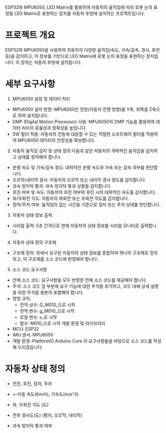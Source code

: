 
ESP32와 MPU6050, LED Matrix를 활용하여 
자동차의 움직임에 따라 
로봇 눈의 표정을 LED Matrix로 표현하는 장치를 
자동차 후방에 설치하는 프로젝트입니다.

# 프로젝트 개요
ESP32와 MPU6050을 사용하여 
자동차의 다양한 움직임(속도, 가속/감속, 경사, 회전 등)을 감지하고, 
이 정보를 기반으로 LED Matrix에 
로봇 눈의 표정을 표현하는 장치입니다. 
이 장치는 자동차 후방에 설치됩니다.

# 세부 요구사항
1. MPU6050 설정 및 데이터 처리
 * MPU6050 설치 방향: MPU6050은 전방(자동차 진행 방향)을 Y축, 위쪽을 Z축으로 하여 설치됩니다.
 * DMP (Digital Motion Processor) 사용: MPU6050의 DMP 기능을 활용하여 데이터 처리의 효율성과 정확성을 높입니다.
 * SW 필터 적용: 자동차의 진동에 대응할 수 있는 적절한 소프트웨어 필터를 적용하여 MPU6050 데이터의 안정성을 확보합니다.
2. 자동차 움직임 감지 및 상태 정의
다음과 같은 자동차의 개략적인 움직임을 감지하고 상태를 정의해야 합니다.
 * 운행 속도 및 가속/감속 정도: 대략적인 운행 속도와 가속 또는 감속 여부를 판단합니다.
 * 오르막/내리막 경사: 자동차의 오르막 또는 내리막 경사 정도를 감지합니다.
 * 과속 방지턱 통과: 과속 방지턱 통과 상황을 감지합니다.
 * 후진 여부 및 속도: 자동차의 후진 여부와 후진 시의 대략적인 속도를 감지합니다.
 * 좌/우회전 각도: 자동차의 좌회전 또는 우회전 각도를 감지합니다.
 * 정차/주차 여부: 움직임이 없는 시간을 기준으로 정차 또는 주차 상태를 판단합니다.
3. 자동차 상태 정보 출력
 * 시리얼 출력: 5초 간격으로 현재 자동차의 상태 정보를 시리얼 모니터로 출력합니다.
4. 자동차 상태 정의 구조체
 * 구조체 정의: 위에서 요구된 자동차의 상태 정보를 종합하여 하나의 구조체로 정의하고, 이 구조체를 소스 코드에 반영해야 합니다.
5. 소스 코드 요구사항
 * 전체 소스 코드: 요구사항을 모두 반영한 전체 소스 코드를 제공해야 합니다.
 * 주석: 소스 코드 앞 부분에 요구 기능에 대한 주석을 추가하고, 코드 내에 상세 설명을 위한 주석을 충분히 포함해야 합니다.
 * 명명 규칙:
   * 전역 상수: G_M010_으로 시작
   * 전역 변수: g_M010_으로 시작
   * 로컬 변수: v_로 시작
   * 함수: M010_으로 시작
개발 환경 및 라이브러리
 * MCU: ESP32
 * IMU 센서: MPU6050
 * 개발 환경: PlatformIO Arduino Core
이 요구사항들을 바탕으로 소스 코드를 작성해 드리겠습니다.


# 자동차 상태 정의

* 전진, 후진, 정차, 주차
* +-이동 속도(Km/h), 가속도(m/s^2)
* 좌, 우회전 각도 (도)

* 전후 경사도(도) (평지, 오르막, 내리막)
* 과속 방지턱 통과 여부

